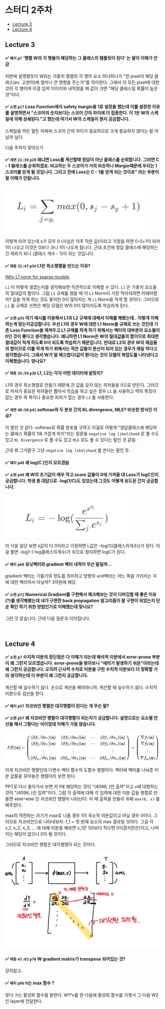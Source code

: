 # 스터디 2주차

- [Lecture 3](#-lecture-3)
- [Lecture 4](#-lecture-4)

## Lecture 3

#### ✅ `혜지` `p7` ‘행렬 W의 각 행들이 해당하는 그 클래스의 템플릿이 된다’ 는 말이 이해가 안감

저번에 설명했듯이 W라는 가중치 행렬의 각 행의 요소 하나하나가 "한 pixel이 해당 클래스(ex. 고양이)에 얼마나 큰 영향을 주는가"를 의미한다. 그래서 이 모든 pixel에 대한 것이 각 행이며 이걸 입력 이미지와 내적했을 때 값이 크면 "해당 클래스일 확률이 높은 것"이다.

#### ✅ `소현` `p17` Loss Function에서 safety margin을 1로 설정을 했는데 이를 설정한 이유를 설명하면서 “스코어의 숫자보다는 스코어 간의 차이에 더 집중한다. 이 1은 W의 스케일에 의해 상쇄된다.”고 했는데 여기서 W의 스케일이 뭔지 궁금합니다.

스케일을 하든 말든 어짜피 스코어 간의 차이가 중요하므로 크게 중요하지 않다는 말 아닐까 싶다.

다음 주까지 찾아오기

#### ✅ `세연` `21:30` `p20` 왜냐면 Loss를 계산할때 정답이 아닌 클래스를 순회합니다. 그러면 C - 1 클래스를 순회하겠죠. 비교하는 두 스코어가 거의 비슷하니 Margin때문에 우리는 1 스코어를 얻게 될 것입니다. 그리고 전에 Loss는 C - 1을 얻게 되는 것이죠” 라는 부분이 잘 이해가 안됩니다.

![img/3.png](img/3.png)

이렇게 되어 있는데 s가 모두 0 (사실은 아주 작은 값)이라고 가정을 하면 0-0+1이 되어 1이 나오고 이것은 0보다 크니 1이 나오게 됩니다. 근데 조건에 정답 클래스에 해당하는 건 제외가 되니 (클래스 개수 - 1)이 되는 것입니다.

#### ✅ `재용` `31:47` `p34` L1은 희소행렬을 만드는 이유?

[Why L1 norm for sparse models](https://stats.stackexchange.com/questions/45643/why-l1-norm-for-sparse-models)

`L1` 이 어떻게 생겼는지를 생각해보면 직관적으로 이해할 수 있다. `L1` 은 가중치 요소들의 절대값의 합이다. 그럼 `L1` 규제를 했을 때 이 `L1` Norm이 가장 작아지려면 어때야할까? 값을 작게 하는 것도 좋지만 0이 많아지는 게 `L1` Norm을 작게 할 것이다. 그러므로 `L1` 을 규제로 쓰면은 해당 모델은 W의 0이 많아지도록 학습하게 된다.

#### ✅ `소현` `p35` 여기 예시를 이용해서 L1과 L2 규제에 대해서 이해를 해봤는데.. 이렇게 이해하는게 맞는지궁금합니다. 우선 L1의 경우 W에 대한 L1 Norm을 규제로 쓰는 것인데 기존 Loss Function을 제쳐두고 L1 규제를 작게 하기 위해서는 벡터의 대부분의 요소들이 0인 것이 좋다고 생각했습니다. 왜냐하면 L1 Norm은 W의 절대값들의 합이므로 최대한 절대값이 적게 하도록 0이 되도록 학습하기 때문입니다. 반대로 L2의 경우 W의 제곱들의 합이므로 이를 작게 하기 위해서는 작은 값들이 분산이 되어 있는 경우가 제일 작다고 생각했습니다. 그래서 W가 덜 매끄럽다(값이 튄다)는 것이 모델의 복잡도를 나타낸다고 이해했습니다. 맞나요?

#### ✅ `재용` `35:50` `p36` L1, L2는 각각 어떤 데이터에 알맞지?

L1의 경우 희소행렬로 만들기 때문에 큰 값을 갖지 않는 피처들을 0으로 만든다. 그러므로 피처가 중요한 피처들만 뽑아서 학습을 하고 싶은 경우 `L1` 을 사용하고 딱히 특징이 없는 경우 즉 특히나 중요한 피처가 없는 경우 `L2` 를 사용한다.

#### ✅ `세연` `40:50` `p41` softmax와 두 분포 간의 KL divergence, MLE? 비슷한 방식인 이유?

이 말인 것 같다. softmax로 확률 분포를 구하고 이걸로 어떻게 "정답클래스에 해당하는 클래스 확률이 1에 가깝게 하지"라는 질문을 `negative log likelihood` 로 풀 수도 있고 `KL Divergence` 로 풀 수도 있고 `MLE` 로도 풀 수 있다는 말인 것 같음.

근데 뭐 그거말구 그냥 `negative log likelihood` 를 쓴다는 말인 듯.

#### ✅ `혜지` `p48` 왜 log(C )인지 모르겠음

#### ✅ `소현` `p48` 왜 W의 초기값이 매우 작고 score 값들이 0에 가까울 대 Loss가 logC인지 궁금합니다. 학생 중 대답으로 -log(1/C)도 있었는데 그것도 어떻게 유도된 건지 궁금합니다.

![img/4.png](img/4.png)

이 식을 일단 보면 s값이 다 0이라고 가정하면 L값은 -log(1/(클래스의개수))가 된다. 이걸 풀면 -log1-(-log클래스의개수)가 되므로 정리하면 logC가 된다.

#### ✅ `혜지` `p60` 유닛벡터와 gradient 벡터 내적이 무슨 말일까…

gradient 벡터는 기울기의 정도를 의미하고 방향의 unit벡터는 어느 쪽을 가리키는 지에 대한 벡터여서 아닐까? 3차원에 해당.

#### ✅ `소현` `p72` Numerical Gradient를 구현해서 체크해보는 것이 디버깅할 때 좋은 이유(?)를 생각해봤는데 내가 구현한 back propagation 알고리즘이 잘 구현이 되었는지 단순 확인 하기 위한 방법인가로 이해했는데 맞나요?

그런 것 같습니다. 근데 다음 질문과 이어집니다.

<br>

## Lecture 4

#### ✅ `소현` `p7` 수치적 미분의 장단점은 다 이해가 되는데 해석적 미분에서 error-prone 부분이 왜 그런지 모르겠습니다. error-prone을 찾아보니 “에러가 발생하기 쉬운”이라는데 왜 그런지 궁금합니다. 오히려 근사적 수치로 미분을 구한 수치적 미분보다 더 정확할 거라 생각하는데 이 부분이 왜 그런지 궁금합니다.

계산할 때 실수하기 쉽다. 손으로 계산을 해야하니까. 계산할 때 실수하기 쉽다. 수치적 미분으로 검산을 한다.

#### ✅ `혜지` `p57` 자코비언 행렬은 대각행렬이 된다는 게 무슨 말?

#### ✅ `소현` `p57` 왜 자코비안 행렬이 대각행렬이 되는지가 궁금합니다. 설명으로는 요소별 연산을 해서 그렇다는 식이었데 이해가 가질 않습니다.

![img/1.png](img/1.png)

이게 자코비안 행렬인데 다변수 벡터 함수의 도함수 행렬이다. 벡터에 벡터를 나눠준 미분 값들을 모아놓은 행렬이라 보면 된다.

PPT로 다시 돌아가서 보면 저 f에 해당하는 것이 "(4096, )인 출력"이고 x에 대항하는 것이 "(4096, )인 입력"이다. 그럼 각 출력에 대해 각 입력에 대한 미분 값을 행렬로 만들면 `4096*4096` 인 자코비안 행렬이 나타난다. 이 때 출력을 만들이 위해 `max(0, x)` 를 해주었다.

max의 역전파는 자기가 max로 나올 경우 1이 국소적 미분값이고 아닐 경우 0이다. 그러므로 자코비안으로 나타내보자. f_1 = 첫 번재 요소의 max 결과일 것이다. 그걸 각 x_1, x_2, x_3, ... 에 대해 미분을 해보면 x_1은 1(0보다 작으면 0이겠지만은)이고, 나머지는 해당이 없으니 0이 될 것이다.

그러므로 자코비안 행렬은 대각행렬이 되는 것이다.

![img/2.png](img/2.png)

#### ✅ `재용` `47:03` `p70` W gradient matrix가 transpose 되어있는 것?

강의참고.

#### ✅ `혜지` `p86` h는 max 함수 ?

맞다. h는 활성화 함수를 말한다. W1\*x를 한 다음에 활성화 함수를 거쳧서 그 다음 W2인 layer에 전달한다.
